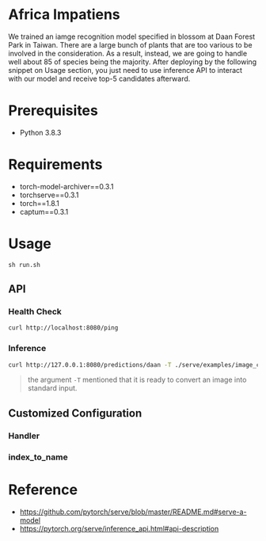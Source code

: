 # Africa Impatiens

We trained an iamge recognition model specified in blossom at Daan Forest Park in Taiwan. There are a large bunch of plants that are too various to be involved in the consideration. As a result, instead, we are going to handle well about 85 of species being the majority. After deploying by the following snippet on Usage section, you just need to use inference API to interact with our model and receive top-5 candidates afterward.

# Prerequisites
- Python 3.8.3

# Requirements
- torch-model-archiver==0.3.1
- torchserve==0.3.1
- torch==1.8.1
- captum==0.3.1

# Usage
```bash=
sh run.sh
```

## API

### Health Check

```bash
curl http://localhost:8080/ping
```
### Inference

```bash
curl http://127.0.0.1:8080/predictions/daan -T ./serve/examples/image_classifier/kitten.jpg
```
> the argument `-T` mentioned that it is ready to convert an image into standard input.

## Customized Configuration
### Handler
### index_to_name

# Reference
- https://github.com/pytorch/serve/blob/master/README.md#serve-a-model
- https://pytorch.org/serve/inference_api.html#api-description